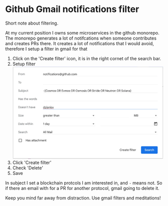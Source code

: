 # Github Gmail notifications filter
Short note about filtering.

At my current position I owns some microservices in the github monorepo.
The monorepo generates a lot of notifcations when someone contributes and creates PRs there.
It creates a lot of notifications that I would avoid, therefore I setup a filter in gmail for that

1. Click on the  'Create filter' icon, it is in the right cornet of the search bar.
2.  Setup filter
![](img/67c9e605-31dc-4ba5-aba6-153a405c5537.webp)
3. Click 'Create filter'
4. Check 'Delete'
5. Save

In subject I set a blockchain protcols I am interested in, and `-` means not. So if there an email with for a PR for another protocol, gmail going to delete it.

Keep you mind far away from distraction. Use gmail filters and meditations!

